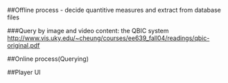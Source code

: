##Offline process - decide quantitive measures and extract from database files

###Query by image and video content: the QBIC system
http://www.vis.uky.edu/~cheung/courses/ee639_fall04/readings/qbic-original.pdf

##Online process(Querying)

##Player UI